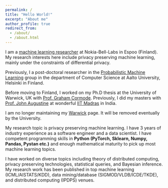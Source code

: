 ```yaml
---
permalink: /
title: "Hello World!"
excerpt: "About me"
author_profile: true
redirect_from: 
  - /about/
  - /about.html
---
```

I am a [machine learning researcher](https://www.bell-labs.com/about/researcher-profiles/tejas-kulkarni/) at Nokia-Bell-Labs in Espoo (Finland). My research interests here include privacy preserving machine learning, mainly under the constraints of differential privacy.

Previously, I a post-doctoral researcher in the [Probabilistic Machine Learning](https://research.cs.aalto.fi/pml/) group in the department of Computer Science at Aalto University, Helsinki in Finland. 

Before moving to Finland, I worked on my Ph.D thesis at the University of Warwick, UK with [Prof. Graham Cormode](http://dimacs.rutgers.edu/~graham/). Previously, I did my masters with [Prof. John Augustine](http://www.cse.iitm.ac.in/~augustine/index.html) at wonderful [IIT Madras](http://www.cse.iitm.ac.in/) in India. 

I am no longer maintaining my [Warwick](https://warwick.ac.uk/fac/sci/dcs/people/u1554597) page. It will be removed eventually by the University. 


My research topic is privacy preserving machine learning. I have 3 years
of industry experience as a software engineer and a data scientist. I have competent programming
skills in **Python (PyTorch, Sklearn, Numpy, Pandas, Pystan etc.)** and enough mathematical maturity to pick
up most machine learning topics.

I have worked on diverse topics including theory of distributed computing, privacy preserving
technologies, statistical queries, and Bayesian inference. My research work has been published in top
machine learning (ICML/AISTATS/KDD), data mining/database (SIGMOD/VLDB/ICDE/TKDE), and distributed computing (IPDPS) venues. 



